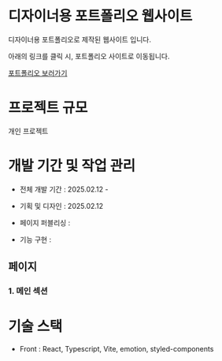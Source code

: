 # 디자이너용 포트폴리오 웹사이트

디자이너용 포트폴리오로 제작된 웹사이트 입니다.

아래의 링크를 클릭 시, 포트폴리오 사이트로 이동됩니다.

[포트폴리오 보러가기]()

# 프로젝트 규모
개인 프로젝트

# 개발 기간 및 작업 관리
- 전체 개발 기간 : 2025.02.12 -

- 기획 및 디자인 : 2025.02.12

- 페이지 퍼블리싱 : 

- 기능 구현 : 

## 페이지

### 1. 메인 섹션

# 기술 스택
- Front : React, Typescript, Vite, emotion, styled-components